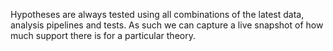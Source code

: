 Hypotheses are always tested using all combinations of the latest data, analysis pipelines and tests. As such we can capture a live snapshot of how much support there is for a particular theory. 
